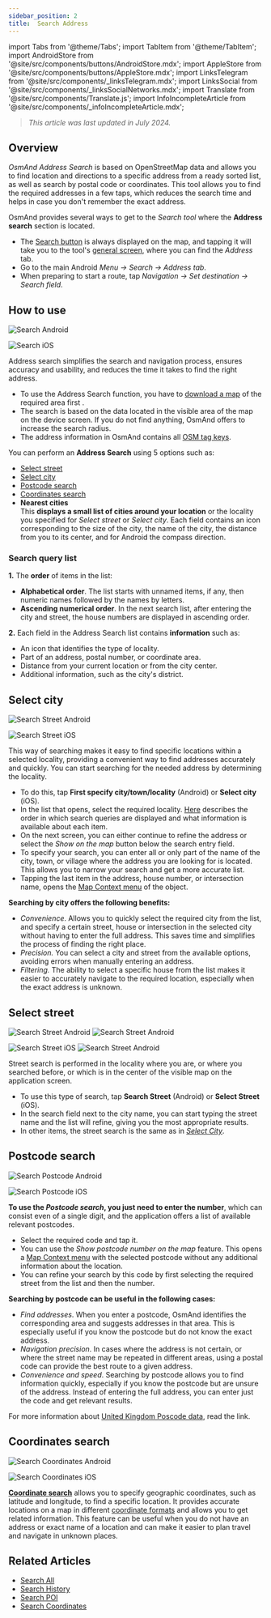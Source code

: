 ```yaml
---
sidebar_position: 2
title:  Search Address
---
```


import Tabs from '@theme/Tabs';
import TabItem from '@theme/TabItem';
import AndroidStore from '@site/src/components/buttons/AndroidStore.mdx';
import AppleStore from '@site/src/components/buttons/AppleStore.mdx';
import LinksTelegram from '@site/src/components/_linksTelegram.mdx';
import LinksSocial from '@site/src/components/_linksSocialNetworks.mdx';
import Translate from '@site/src/components/Translate.js';
import InfoIncompleteArticle from '@site/src/components/_infoIncompleteArticle.mdx';

<InfoIncompleteArticle/>

> *This article was last updated in July 2024.*

## Overview

*OsmAnd Address Search* is based on OpenStreetMap data and allows you to find location and directions to a specific address from a ready sorted list, as well as search by postal code or coordinates. This tool allows you to find the required addresses in a few taps, which reduces the search time and helps in case you don't remember the exact address.  

OsmAnd provides several ways to get to the *Search tool* where the **Address search** section is located.

- The [Search button](../widgets/map-buttons.md#search) is always displayed on the map, and tapping it will take you to the tool's [general screen](#how-to-use), where you can find the *Address* tab.
- Go to the main Android *Menu → Search → Address tab*.
- When preparing to start a route, tap *Navigation → Set destination → Search field*.  


## How to use

<Tabs groupId="operating-systems">

<TabItem value="android" label="Android">

![Search Android](@site/static/img/search/search_address_andr.png) 

</TabItem>

<TabItem value="ios" label="iOS">

![Search iOS](@site/static/img/search/street_search_ios.png)  

</TabItem>

</Tabs>

Address search simplifies the search and navigation process, ensures accuracy and usability, and reduces the time it takes to find the right address.  
- To use the Address Search function, you have to [download a map](../start-with/download-maps.md) of the required area first . 
- The search is based on the data located in the visible area of the map on the device screen. If you do not find anything, OsmAnd offers to increase the search radius.
- The address information in OsmAnd contains all [OSM tag keys](https://wiki.openstreetmap.org/w/index.php?title=Key:addr).

You can perform an **Address Search** using 5 options such as:

- [Select street](#select-street)
- [Select city](#select-city)
- [Postcode search](#postcode-search)
- [Coordinates search](#coordinates-search)
- **Nearest cities**  
    This **displays a small list of cities around your location** or the locality you specified for *Select street* or *Select city*. Each field contains an icon corresponding to the size of the city, the name of the city, the distance from you to its center, and for Android the compass direction.


### Search query list

**1.** The **order** of items in the list:
- **Alphabetical order**. The list starts with unnamed items, if any, then numeric names followed by the names by letters.
- **Ascending numerical order**. In the next search list, after entering the city and street, the house numbers are displayed in ascending order.

**2.** Each field in the Address Search list contains **information** such as:
- An icon that identifies the type of locality.
- Part of an address, postal number, or coordinate area.
- Distance from your current location or from the city center.
- Additional information, such as the city's district.


## Select city

<Tabs groupId="operating-systems">

<TabItem value="android" label="Android">

![Search Street Android](@site/static/img/search/town_search_android.png) 

</TabItem>

<TabItem value="ios" label="iOS">

![Search Street iOS](@site/static/img/search/town_search_ios.png)

</TabItem>

</Tabs>

This way of searching makes it easy to find specific locations within a selected locality, providing a convenient way to find addresses accurately and quickly. You can start searching for the needed address by determining the locality.   

- To do this, tap **First specify city/town/locality** (Android) or **Select city** (iOS). 
- In the list that opens, select the required locality. [Here](#search-query-list) describes the order in which search queries are displayed and what information is available about each item.
- On the next screen, you can either continue to refine the address or select the *Show on the map* button below the search entry field.
- To specify your search, you can enter all or only part of the name of the city, town, or village where the address you are looking for is located. This allows you to narrow your search and get a more accurate list.
- Tapping the last item in the address, house number, or intersection name, opens the [Map Context menu](../map/map-context-menu.md#select-an-object-short-tap) of the object.  

**Searching by city offers the following benefits:**
- *Convenience*. Allows you to quickly select the required city from the list, and specify a certain street, house or intersection in the selected city without having to enter the full address. This saves time and simplifies the process of finding the right place.
- *Precision.* You can select a city and street from the available options, avoiding errors when manually entering an address.
- *Filtering.* The ability to select a specific house from the list makes it easier to accurately navigate to the required location, especially when the exact address is unknown.  

<!--
City/City/Village Search by *[addr:city/hamlet/town/village/suburb=*](https://wiki.openstreetmap.org/w/index.php?title=Key:addr)*. Result: displaying all objects with this name.
-->


## Select street

<Tabs groupId="operating-systems">

<TabItem value="android" label="Android">

![Search Street Android](@site/static/img/search/street_search.png) ![Search Street Android](@site/static/img/search/street_search_1.png)

</TabItem>

<TabItem value="ios" label="iOS">

![Search Street iOS](@site/static/img/search/address_street_search_ios.png) ![Search Street Android](@site/static/img/search/address_street_search_1_ios.png)

</TabItem>

</Tabs>

Street search is performed in the locality where you are, or where you searched before, or which is in the center of the visible map on the application screen. 

- To use this type of search, tap **Search Street** (Android) or **Select Street** (iOS).
- In the search field next to the city name, you can start typing the street name and the list will refine, giving you the most appropriate results.
- In other items, the street search is the same as in [*Select City*](#select-city).

<!-- 
Search for streets by *[addr:street=*](https://wiki.openstreetmap.org/w/index.php?title=Key:addr)*. Result: all streets with this name are shown.
-->


## Postcode search

<Tabs groupId="operating-systems">

<TabItem value="android" label="Android">

![Search Postcode Android](@site/static/img/search/postcode_android.png)

</TabItem>

<TabItem value="ios" label="iOS">

![Search Postcode iOS](@site/static/img/search/postcode_ios.png)

</TabItem>

</Tabs>

**To use the *Postcode search*, you just need to enter the number**, which can consist even of a single digit, and the application offers a list of available relevant postcodes.
- Select the required code and tap it.
- You can use the *Show *postcode number* on the map* feature. This opens a [Map Context menu](../map/map-context-menu.md#select-an-object-short-tap) with the selected postcode without any additional information about the location.
- You can refine your search by this code by first selecting the required street from the list and then the number.

**Searching by postcode can be useful in the following cases:**  
- *Find addresses*. When you enter a postcode, OsmAnd identifies the corresponding area and suggests addresses in that area. This is especially useful if you know the postcode but do not know the exact address.
- *Navigation precision*. In cases where the address is not certain, or where the street name may be repeated in different areas, using a postal code can provide the best route to a given address.
- *Convenience and speed*. Searching by postcode allows you to find information quickly, especially if you know the postcode but are unsure of the address. Instead of entering the full address, you can enter just the code and get relevant results.  

For more information about [United Kingdom Poscode data](https://github.com/hvdwolf/OsmAnd-UKpostcodes/releases), read the link.    


## Coordinates search

<Tabs groupId="operating-systems">

<TabItem value="android" label="Android">

![Search Coordinates Android](@site/static/img/search/coordinates_search_android.png)

</TabItem>

<TabItem value="ios" label="iOS">

![Search Coordinates iOS](@site/static/img/search/coordinates_search_ios.png)

</TabItem>

</Tabs>

[**Coordinate search**](../search/search-coordinates.md) allows you to specify geographic coordinates, such as latitude and longitude, to find a specific location. It provides accurate locations on a map in different [coordinate formats](../search/search-coordinates.md#coordinates-search) and allows you to get related information. This feature can be useful when you do not have an address or exact name of a location and can make it easier to plan travel and navigate in unknown places.  


## Related Articles

- [Search All](./search-all.md)
- [Search History](./search-history.md)
- [Search POI](./search-poi.md)
- [Search Coordinates](./search-coordinates.md)
